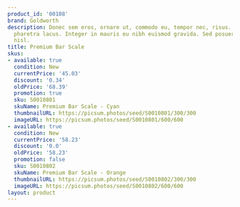 ```yaml
---
product_id: '00108'
brand: Goldworth
description: Donec sem eros, ornare ut, commodo eu, tempor nec, risus. Quisque elementum
  pharetra lacus. Integer in mauris eu nibh euismod gravida. Sed posuere vestibulum
  nisl.
title: Premium Bar Scale
skus:
- available: true
  condition: New
  currentPrice: '45.03'
  discount: '0.34'
  oldPrice: '68.39'
  promotion: true
  sku: S0010801
  skuName: Premium Bar Scale - Cyan
  thumbnailURL: https://picsum.photos/seed/S0010801/300/300
  imageURL: https://picsum.photos/seed/S0010801/600/600
- available: true
  condition: New
  currentPrice: '58.23'
  discount: '0.0'
  oldPrice: '58.23'
  promotion: false
  sku: S0010802
  skuName: Premium Bar Scale - Orange
  thumbnailURL: https://picsum.photos/seed/S0010802/300/300
  imageURL: https://picsum.photos/seed/S0010802/600/600
layout: product
---
```

